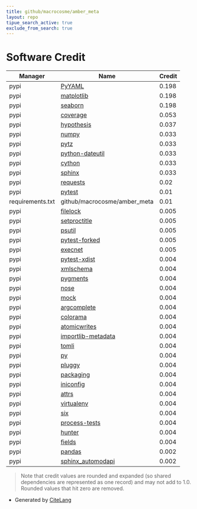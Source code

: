 ```yaml
---
title: github/macrocosme/amber_meta
layout: repo
tipue_search_active: true
exclude_from_search: true
---
```

# Software Credit

|Manager|Name|Credit|
|-------|----|------|
|pypi|[PyYAML](https://pyyaml.org/)|0.198|
|pypi|[matplotlib](https://matplotlib.org)|0.198|
|pypi|[seaborn](https://seaborn.pydata.org)|0.198|
|pypi|[coverage](https://github.com/nedbat/coveragepy)|0.053|
|pypi|[hypothesis](https://hypothesis.works)|0.037|
|pypi|[numpy](https://www.numpy.org)|0.033|
|pypi|[pytz](http://pythonhosted.org/pytz)|0.033|
|pypi|[python-dateutil](https://github.com/dateutil/dateutil)|0.033|
|pypi|[cython](http://cython.org/)|0.033|
|pypi|[sphinx](https://www.sphinx-doc.org/)|0.033|
|pypi|[requests](https://pypi.org/project/requests)|0.02|
|pypi|[pytest](https://docs.pytest.org/en/latest/)|0.01|
|requirements.txt|github/macrocosme/amber_meta|0.01|
|pypi|[filelock](https://github.com/tox-dev/py-filelock)|0.005|
|pypi|[setproctitle](https://pypi.org/project/setproctitle)|0.005|
|pypi|[psutil](https://pypi.org/project/psutil)|0.005|
|pypi|[pytest-forked](https://pypi.org/project/pytest-forked)|0.005|
|pypi|[execnet](https://pypi.org/project/execnet)|0.005|
|pypi|[pytest-xdist](https://github.com/pytest-dev/pytest-xdist)|0.004|
|pypi|[xmlschema](https://pypi.org/project/xmlschema)|0.004|
|pypi|[pygments](https://pypi.org/project/pygments)|0.004|
|pypi|[nose](https://pypi.org/project/nose)|0.004|
|pypi|[mock](https://pypi.org/project/mock)|0.004|
|pypi|[argcomplete](https://pypi.org/project/argcomplete)|0.004|
|pypi|[colorama](https://pypi.org/project/colorama)|0.004|
|pypi|[atomicwrites](https://pypi.org/project/atomicwrites)|0.004|
|pypi|[importlib-metadata](https://pypi.org/project/importlib-metadata)|0.004|
|pypi|[tomli](https://pypi.org/project/tomli)|0.004|
|pypi|[py](https://pypi.org/project/py)|0.004|
|pypi|[pluggy](https://pypi.org/project/pluggy)|0.004|
|pypi|[packaging](https://pypi.org/project/packaging)|0.004|
|pypi|[iniconfig](https://pypi.org/project/iniconfig)|0.004|
|pypi|[attrs](https://pypi.org/project/attrs)|0.004|
|pypi|[virtualenv](https://pypi.org/project/virtualenv)|0.004|
|pypi|[six](https://pypi.org/project/six)|0.004|
|pypi|[process-tests](https://pypi.org/project/process-tests)|0.004|
|pypi|[hunter](https://pypi.org/project/hunter)|0.004|
|pypi|[fields](https://pypi.org/project/fields)|0.004|
|pypi|[pandas](https://pandas.pydata.org)|0.002|
|pypi|[sphinx_automodapi](https://github.com/astropy/sphinx-automodapi)|0.002|


> Note that credit values are rounded and expanded (so shared dependencies are represented as one record) and may not add to 1.0. Rounded values that hit zero are removed.


- Generated by [CiteLang](https://github.com/vsoch/citelang)
